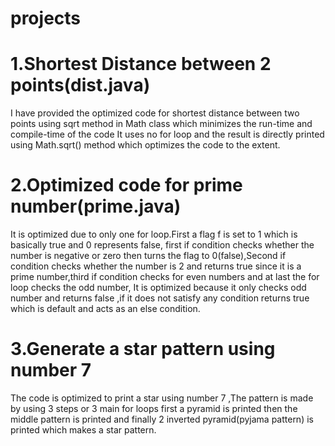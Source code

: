 # projects

# 1.Shortest Distance between 2 points(dist.java)

  I have provided the optimized code for shortest distance between two points using sqrt method in Math class which minimizes the run-time and compile-time of the code
  It uses no for loop and  the result is directly printed using Math.sqrt() method which optimizes the code to the extent.
  
 # 2.Optimized code for prime number(prime.java)
 
 It is optimized due to only one for loop.First a flag f is set to 1 which is basically true and 0 represents false, first if condition checks whether the number is negative or zero then turns the flag to 0(false),Second if condition checks whether the number is 2 and returns true since it is a prime number,third if condition checks for even numbers and at last the for loop checks the odd number, It is optimized because it only checks odd number and returns false ,if it does not satisfy any condition returns true which is default and acts as an else condition.

# 3.Generate a star pattern using number 7

The code is optimized to print a star using number 7 ,The pattern is made by using 3 steps or 3 main for loops first a pyramid is printed then the middle pattern is printed and finally 2 inverted pyramid(pyjama pattern) is printed which makes a star pattern.
